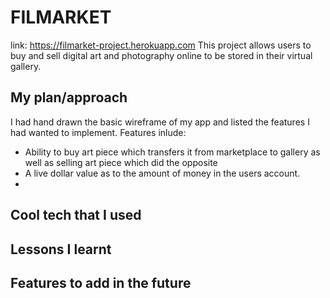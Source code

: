 # FILMARKET

link: https://filmarket-project.herokuapp.com
This project allows users to buy and sell digital art and photography online to be stored in their virtual gallery.

## My plan/approach

I had hand drawn the basic wireframe of my app and listed the features I had wanted to implement.
Features inlude:
- Ability to buy art piece which transfers it from marketplace to gallery as well as selling art piece which did the opposite
- A live dollar value as to the amount of money in the users account.
- 

## Cool tech that I used

## Lessons I learnt

## Features to add in the future
